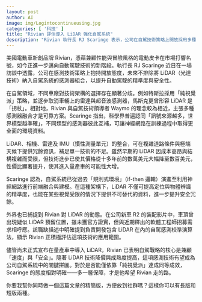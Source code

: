 ```yaml
---
layout: post
author: AI
image: img/Logintocontinueusing.jpg
categories: [ '科技' ]
title: "Rivian 評估導入 LiDAR 強化自駕系統"  
description: "Rivian 執行長 RJ Scaringe 表示，公司在自駕技術策略上開放採用多種感測器組合，不排除將 LiDAR 納入以提升精準度與安全性。隨著技術降價及成熟，LiDAR 有望成為 Rivian 自駕系統重要拼圖，與特斯拉純視覺派路線形成鮮明對比。"  "
---
```

美國電動車新創品牌 Rivian，憑藉兼顧性能與冒險風格的電動皮卡在市場打響名號，如今正進一步邁向自動駕駛技術的新階段。執行長 RJ Scaringe 近日在一場訪談中透露，公司在感測技術策略上抱持開放態度，未來不排除將 LiDAR（光達技術）納入自駕系統的感測器組合，以提升自動駕駛的精準度與安全性。  

在自駕領域，不同車廠對技術架構的選擇存在顯著分歧。例如特斯拉採用「純視覺派」策略，並逐步取消車輛上的雷達與超音波感測器，馬斯克更曾形容 LiDAR 是「拐杖」。相對地，Rivian 與自駕技術領導者 Waymo 的理念較為相近，主張多種感測器融合才是可靠方案。Scaringe 指出，科學界普遍認同「訊號來源越多，世界模型越準確」，不同類型的感測器彼此互補，可讓神經網路在訓練過程中取得更全面的環境資料。  

LiDAR、相機、雷達及 IMU（慣性測量單元）的整合，可在複雜道路條件與極端天候下提供冗餘資訊，補足單一技術的不足。雖然早期的 LiDAR 因成本高昂與結構複雜而受限，但技術進步已使其價格從十多年前的數萬美元大幅降至數百美元，性價比顯著提升，使其進入量產車的可能性大增。  

Scaringe 認為，自駕系統已從過去「規則式環境」（if-then 邏輯）演進至利用神經網路進行前端融合與建模。在這種架構下，LiDAR 不僅可提高定位與物體辨識的精準度，也能在某些視覺受限的情況下提供不可替代的資料，進一步提升安全冗餘。  

外界也已捕捉到 Rivian 對 LiDAR 的動態。在公司新車 R2 的裝配影片中，車頂曾出現疑似 LiDAR 預留位置，雖未獲官方證實，但與近期釋出的軟體工程師招募需求相呼應。該職缺描述中明確提到負責開發包含 LiDAR 在內的自駕感測校準演算法，顯示 Rivian 正積極評估這項技術的應用範圍。  

儘管尚未正式宣布在量產車中導入 LiDAR，Rivian 已表明自駕戰略的核心是兼顧「速度」與「安全」。隨著 LiDAR 技術降價與成熟度提高，這項感測技術有望成為公司自駕系統中的關鍵拼圖。對於是否能僅依靠「純視覺派」達成同等成效，Scaringe 的態度相對明確——多一層保障，才是他希望 Rivian 走的路。  

你要我幫你同時做一個這篇文章的精簡版，方便放到社群嗎？這樣你可以有長版和短版兩種。